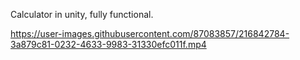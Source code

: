 Calculator in unity, fully functional.

https://user-images.githubusercontent.com/87083857/216842784-3a879c81-0232-4633-9983-31330efc011f.mp4
